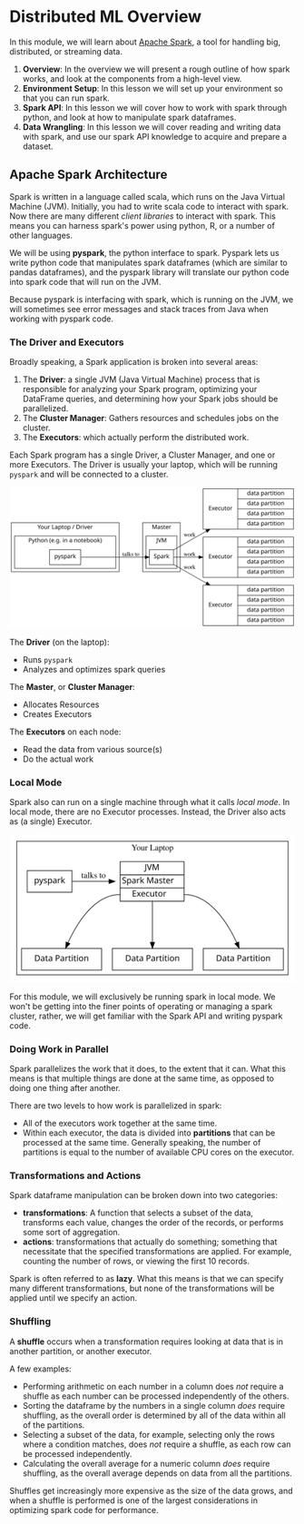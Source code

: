 # Distributed ML Overview

In this module, we will learn about [Apache Spark](https://spark.apache.org/), a tool for handling big, distributed, or streaming data.

1. **Overview**: In the overview we will present a rough outline of how spark works, and look at the components from a high-level view. 
1. **Environment Setup**: In this lesson we will set up your environment so that you can run spark.
1. **Spark API**: In this lesson we will cover how to work with spark through python, and look at how to manipulate spark dataframes.
1. **Data Wrangling**: In this lesson we will cover reading and writing data with spark, and use our spark API knowledge to acquire and prepare a dataset.

## Apache Spark Architecture

Spark is written in a language called scala, which runs on the Java Virtual Machine (JVM). Initially, you had to write scala code to interact with spark. Now there are many different *client libraries* to interact with spark. This means you can harness spark's power using python, R, or a number of other languages.

We will be using **pyspark**, the python interface to spark. Pyspark lets us write python code that manipulates spark dataframes (which are similar to pandas dataframes), and the pyspark library will translate our python code into spark code that will run on the JVM.

Because pyspark is interfacing with spark, which is running on the JVM, we will sometimes see error messages and stack traces from Java when working with pyspark code.

### The Driver and Executors

Broadly speaking, a Spark application is broken into several areas:

1. The **Driver**: a single JVM (Java Virtual Machine) process that is responsible for analyzing your Spark program, optimizing your DataFrame queries, and determining how your Spark jobs should be parallelized.
1. The **Cluster Manager**: Gathers resources and schedules jobs on the cluster.
1. The **Executors**: which actually perform the distributed work.

Each Spark program has a single Driver, a Cluster Manager, and one or more Executors. The Driver is usually your laptop, which will be running `pyspark` and will be connected to a cluster.

![](spark-execution-diagram.svg)

The **Driver** (on the laptop):

- Runs `pyspark`
- Analyzes and optimizes spark queries

The **Master**, or **Cluster Manager**:

- Allocates Resources
- Creates Executors

The **Executors** on each node:

- Read the data from various source(s)
- Do the actual work

### Local Mode

Spark also can run on a single machine through what it calls *local mode*. In local mode, there are no Executor processes. Instead, the Driver also acts as (a single) Executor.

![](spark-local-mode.svg)

For this module, we will exclusively be running spark in local mode. We won't be getting into the finer points of operating or managing a spark cluster, rather, we will get familiar with the Spark API and writing pyspark code.

### Doing Work in Parallel

Spark parallelizes the work that it does, to the extent that it can. What this means is that multiple things are done at the same time, as opposed to doing one thing after another.

There are two levels to how work is parallelized in spark:

- All of the executors work together at the same time.
- Within each executor, the data is divided into **partitions** that can be processed at the same time. Generally speaking, the number of partitions is equal to the number of available CPU cores on the executor.

### Transformations and Actions

Spark dataframe manipulation can be broken down into two categories:

- **transformations**: A function that selects a subset of the data, transforms each value, changes the order of the records, or performs some sort of aggregation.
- **actions**: transformations that actually do something; something that necessitate that the specified transformations are applied. For example, counting the number of rows, or viewing the first 10 records.

Spark is often referred to as **lazy**. What this means is that we can specify many different transformations, but none of the transformations will be applied until we specify an action.

### Shuffling

A **shuffle** occurs when a transformation requires looking at data that is in another partition, or another executor. 

A few examples:

- Performing arithmetic on each number in a column does *not* require a shuffle as each number can be processed independently of the others.
- Sorting the dataframe by the numbers in a single column *does* require shuffling, as the overall order is determined by all of the data within all of the partitions.
- Selecting a subset of the data, for example, selecting only the rows where a condition matches, does *not* require a shuffle, as each row can be processed independently.
- Calculating the overall average for a numeric column *does* require shuffling, as the overall average depends on data from all the partitions.

Shuffles get increasingly more expensive as the size of the data grows, and when a shuffle is performed is one of the largest considerations in optimizing spark code for performance.
